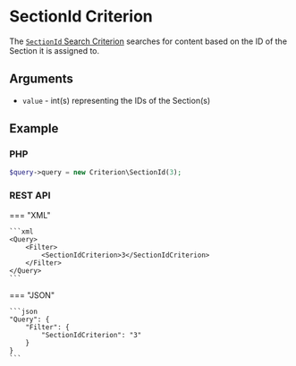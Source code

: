 # SectionId Criterion

The [`SectionId` Search Criterion](https://github.com/ibexa/core/blob/main/src/contracts/Repository/Values/Content/Query/Criterion/SectionId.php)
searches for content based on the ID of the Section it is assigned to.

## Arguments

- `value` - int(s) representing the IDs of the Section(s)

## Example

### PHP

``` php
$query->query = new Criterion\SectionId(3);
```

### REST API

=== "XML"

    ```xml
    <Query>
        <Filter>
            <SectionIdCriterion>3</SectionIdCriterion>
        </Filter>
    </Query>
    ```

=== "JSON"

    ```json
    "Query": {
        "Filter": {
            "SectionIdCriterion": "3"
        }
    }
    ```